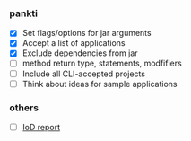 ### pankti
- [x] Set flags/options for jar arguments
- [x] Accept a list of applications
- [x] Exclude dependencies from jar
- [ ] method return type, statements, modfifiers
- [ ] Include all CLI-accepted projects
- [ ] Think about ideas for sample applications

### others
- [ ] [IoD report](https://docs.google.com/document/d/1QPrK1kBej99qHedfIhSi-rBzZ5zJ9k9fhfDDAJHfyek/edit?usp=sharing)

